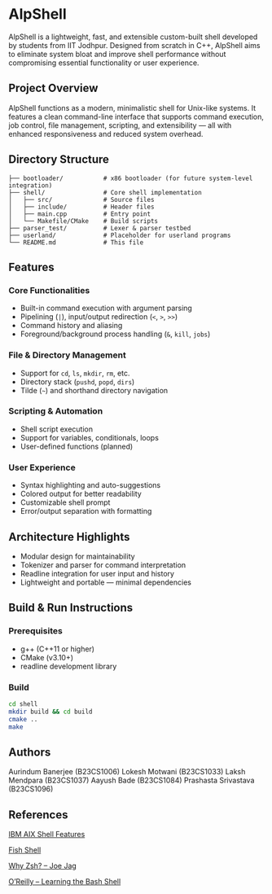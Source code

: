 # AlpShell

AlpShell is a lightweight, fast, and extensible custom-built shell developed by students from IIT Jodhpur. Designed from scratch in C++, AlpShell aims to eliminate system bloat and improve shell performance without compromising essential functionality or user experience.


## Project Overview

AlpShell functions as a modern, minimalistic shell for Unix-like systems. It features a clean command-line interface that supports command execution, job control, file management, scripting, and extensibility — all with enhanced responsiveness and reduced system overhead.


## Directory Structure

```
├── bootloader/           # x86 bootloader (for future system-level integration)
├── shell/                # Core shell implementation
│   ├── src/              # Source files
│   ├── include/          # Header files
│   ├── main.cpp          # Entry point
│   └── Makefile/CMake    # Build scripts
├── parser_test/          # Lexer & parser testbed
├── userland/             # Placeholder for userland programs
└── README.md             # This file
```


## Features

### Core Functionalities
- Built-in command execution with argument parsing
- Pipelining (`|`), input/output redirection (`<`, `>`, `>>`)
- Command history and aliasing
- Foreground/background process handling (`&`, `kill`, `jobs`)

### File & Directory Management
- Support for `cd`, `ls`, `mkdir`, `rm`, etc.
- Directory stack (`pushd`, `popd`, `dirs`)
- Tilde (`~`) and shorthand directory navigation

### Scripting & Automation
- Shell script execution
- Support for variables, conditionals, loops
- User-defined functions (planned)

### User Experience
- Syntax highlighting and auto-suggestions
- Colored output for better readability
- Customizable shell prompt
- Error/output separation with formatting


## Architecture Highlights
- Modular design for maintainability
- Tokenizer and parser for command interpretation
- Readline integration for user input and history
- Lightweight and portable — minimal dependencies


## Build & Run Instructions

### Prerequisites
- g++ (C++11 or higher)
- CMake (v3.10+)
- readline development library

### Build
```bash
cd shell
mkdir build && cd build
cmake ..
make
```

## Authors
Aurindum Banerjee (B23CS1006) 
Lokesh Motwani (B23CS1033) 
Laksh Mendpara (B23CS1037) 
Aayush Bade (B23CS1084) 
Prashasta Srivastava (B23CS1096)

## References
[IBM AIX Shell Features](https://www.ibm.com/docs/en/aix/7.2?topic=concepts-shell-features)

[Fish Shell](https://www.google.com/search?client=firefox-b-d&q=main+feature+of+fish+shell)

[Why Zsh? – Joe Jag](https://code.joejag.com/2014/why-zsh.html#:~:text=Not%20only%20does%20it%20help,Zsh%20a%20joy%20to%20use.)

[O’Reilly – Learning the Bash Shell](https://www.oreilly.com/library/view/learning-the-bash/1565923472/pr01s02.html)
